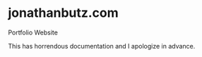 # jonathanbutz.com
Portfolio Website

This has horrendous documentation and I apologize in advance.
